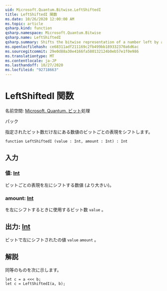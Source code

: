 ```yaml
---
uid: Microsoft.Quantum.Bitwise.LeftShiftedI
title: LeftShiftedI 関数
ms.date: 10/26/2020 12:00:00 AM
ms.topic: article
qsharp.kind: function
qsharp.namespace: Microsoft.Quantum.Bitwise
qsharp.name: LeftShiftedI
qsharp.summary: Shifts the bitwise representation of a number left by a given number of bits.
ms.openlocfilehash: ce68311adf211169c2fb499bb189332370a6d6ac
ms.sourcegitcommit: 29e0d88a30e4166fa580132124b0eb57e1f0e986
ms.translationtype: MT
ms.contentlocale: ja-JP
ms.lasthandoff: 10/27/2020
ms.locfileid: "92718663"
---
```

# <a name="leftshiftedi-function"></a>LeftShiftedI 関数

名前空間: [Microsoft. Quantum. ビット](xref:Microsoft.Quantum.Bitwise)処理

パック [](https://nuget.org/packages/)


指定されたビット数だけ左にある数値のビットごとの表現をシフトします。

```qsharp
function LeftShiftedI (value : Int, amount : Int) : Int
```


## <a name="input"></a>入力

### <a name="value--int"></a>値: [Int](xref:microsoft.quantum.lang-ref.int)

ビットごとの表現を左にシフトする数値 (より大きい)。


### <a name="amount--int"></a>amount: [Int](xref:microsoft.quantum.lang-ref.int)

を左にシフトするときに使用するビット数 `value` 。



## <a name="output--int"></a>出力: [Int](xref:microsoft.quantum.lang-ref.int)

ビットで左にシフトされたの値 `value` `amount` 。

## <a name="remarks"></a>解説

同等のものを次に示します。

```Q#
let c = a <<< b;
let c = LeftShiftedI(a, b);
```